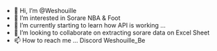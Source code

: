 - 👋 Hi, I’m @Weshouille
- 👀 I’m interested in Sorare NBA & Foot
- 🌱 I’m currently starting to learn how API is working ...
- 💞️ I’m looking to collaborate on extracting sorare data on Excel Sheet
- 📫 How to reach me ... Discord Weshouille_Be

<!---
Weshouille/Weshouille is a ✨ special ✨ repository because its `README.md` (this file) appears on your GitHub profile.
You can click the Preview link to take a look at your changes.
--->
